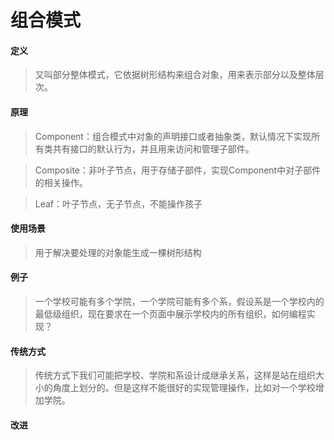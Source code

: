 # 组合模式

#### 定义

>又叫部分整体模式，它依据树形结构来组合对象，用来表示部分以及整体层次。

#### 原理

>Component：组合模式中对象的声明接口或者抽象类，默认情况下实现所有类共有接口的默认行为，并且用来访问和管理子部件。

>Composite：非叶子节点，用于存储子部件，实现Component中对子部件的相关操作。

>Leaf：叶子节点，无子节点，不能操作孩子

#### 使用场景

>用于解决要处理的对象能生成一棵树形结构

#### 例子

>一个学校可能有多个学院，一个学院可能有多个系，假设系是一个学校内的最低级组织，现在要求在一个页面中展示学校内的所有组织，如何编程实现？

#### 传统方式

>传统方式下我们可能把学校、学院和系设计成继承关系，这样是站在组织大小的角度上划分的。但是这样不能很好的实现管理操作，比如对一个学校增加学院。

#### 改进


